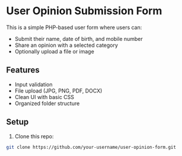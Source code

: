 # User Opinion Submission Form

This is a simple PHP-based user form where users can:
- Submit their name, date of birth, and mobile number
- Share an opinion with a selected category
- Optionally upload a file or image

## Features

- Input validation
- File upload (JPG, PNG, PDF, DOCX)
- Clean UI with basic CSS
- Organized folder structure

## Setup

1. Clone this repo:
```bash
git clone https://github.com/your-username/user-opinion-form.git
